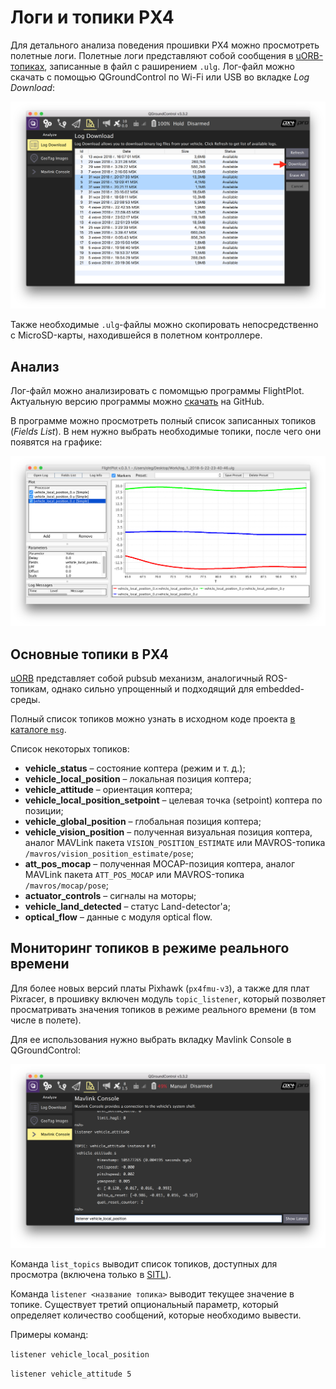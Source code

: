 Логи и топики PX4
===

Для детального анализа поведения прошивки PX4 можно просмотреть полетные логи. Полетные логи представляют собой сообщения в [uORB-топиках](https://dev.px4.io/en/middleware/uorb.html), записанные в файл с раширением `.ulg`. Лог-файл можно скачать с помощью QGroundControl по Wi-Fi или USB во вкладке *Log Download*:

![](../assets/download-log.png)

Также необходимые `.ulg`-файлы можно скопировать непосредственно с MicroSD-карты, находившейся в полетном контроллере.

Анализ
---

Лог-файл можно анализировать с помомщью программы FlightPlot. Актуальную версию программы можно [скачать](https://github.com/PX4/FlightPlot/releases) на GitHub.

В программе можно просмотреть полный список записанных топиков (*Fields List*). В нем нужно выбрать необходимые топики, после чего они появятся на графике:

![](../assets/flightplot.png)

Основные топики в PX4
---

[uORB](https://dev.px4.io/en/middleware/uorb.html) представляет собой pubsub механизм, аналогичный ROS-топикам, однако сильно упрощенный и подходящий для embedded-среды.

Полный список топиков можно узнать в исходном коде проекта [в каталоге `msg`](https://github.com/PX4/Firmware/tree/master/msg).

Список некоторых топиков:

* **vehicle_status** – состояние коптера (режим и т. д.);
* **vehicle_local_position** – локальная позиция коптера;
* **vehicle_attitude** – ориентация коптера;
* **vehicle_local_position_setpoint** – целевая точка (setpoint) коптера по позиции;
* **vehicle_global_position** – глобальная позиция коптера;
* **vehicle_vision_position** – полученная визуальная позиция коптера, аналог MAVLink пакета `VISION_POSITION_ESTIMATE` или MAVROS-топика `/mavros/vision_position_estimate/pose`;
* **att_pos_mocap** – полученная MOCAP-позиция коптера, аналог MAVLink пакета `ATT_POS_MOCAP` или MAVROS-топика `/mavros/mocap/pose`;
* **actuator_controls** – сигналы на моторы;
* **vehicle_land_detected** – статус Land-detector'а;
* **optical_flow** – данные с модуля optical flow.

Мониторинг топиков в режиме реального времени
---

Для более новых версий платы Pixhawk (`px4fmu-v3`), а также для плат Pixracer, в прошивку включен модуль `topic_listener`, который позволяет просматривать значения топиков в режиме реального времени (в том числе в полете).

Для ее использования нужно выбрать вкладку Mavlink Console в QGroundControl:

![](../assets/listener.png)

Команда `list_topics` выводит список топиков, доступных для просмотра (включена только в [SITL](sitl.md)).

Команда `listener <название топика>` выводит текущее значение в топике. Существует третий опциональный параметр, который определяет количество сообщений, которые необходимо вывести.

Примеры команд:

`listener vehicle_local_position`

`listener vehicle_attitude 5`
